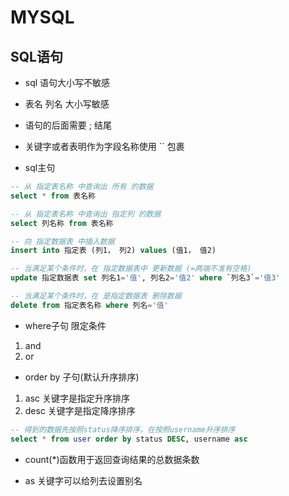 # MYSQL

## SQL语句

* sql 语句大小写不敏感
* 表名 列名 大小写敏感
* 语句的后面需要 ; 结尾
* 关键字或者表明作为字段名称使用 `` 包裹

* sql主句

```sql
-- 从 指定表名称 中查询出 所有 的数据
select * from 表名称

-- 从 指定表名称 中查询出 指定列 的数据
select 列名称 from 表名称

-- 向 指定数据表 中插入数据
insert into 指定表 (列1， 列2) values (值1， 值2)

-- 当满足某个条件时，在 指定数据表中 更新数据 (=两端不准有空格)
update 指定数据表 set 列名1='值', 列名2='值2' where `列名3`='值3'

-- 当满足某个条件时，在 是指定数据表 删除数据
delete from 指定表名称 where 列名='值'
```

* where子句 限定条件

1. and
2. or

* order by 子句(默认升序排序)

1. asc 关键字是指定升序排序
2. desc 关键字是指定降序排序

```sql
-- 得到的数据先按照status降序排序，在按照username升序排序
select * from user order by status DESC, username asc

```

* count(*)函数用于返回查询结果的总数据条数

* as 关键字可以给列去设置别名

